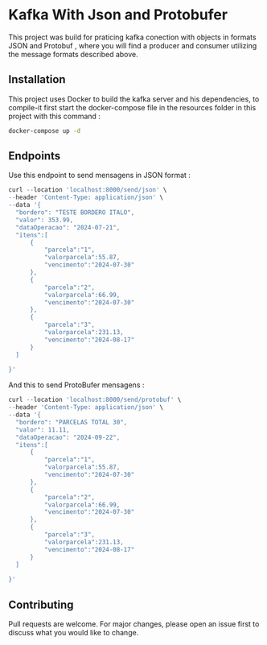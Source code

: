 # Kafka With Json and Protobufer

This project was build for praticing kafka conection with objects in formats JSON and Protobuf , where you will find a producer and consumer utilizing the message formats described above.

## Installation

This project uses Docker to build the kafka server and his dependencies, to compile-it first start the docker-compose file in the resources folder in this project with this command :

```bash
docker-compose up -d
```

## Endpoints
Use this endpoint to send mensagens in JSON format :

```r
curl --location 'localhost:8000/send/json' \
--header 'Content-Type: application/json' \
--data '{
  "bordero": "TESTE BORDERO ITALO",
  "valor": 353.99,
  "dataOperacao": "2024-07-21",
  "itens":[
      {
          "parcela":"1",
          "valorparcela":55.87,
          "vencimento":"2024-07-30"
      },
      {
          "parcela":"2",
          "valorparcela":66.99,
          "vencimento":"2024-07-30"
      },
      {
          "parcela":"3",
          "valorparcela":231.13,
          "vencimento":"2024-08-17"
      }
  ]
  
}'
```

And this to send ProtoBufer mensagens :

```r
curl --location 'localhost:8000/send/protobuf' \
--header 'Content-Type: application/json' \
--data '{
  "bordero": "PARCELAS TOTAL 30",
  "valor": 11.11,
  "dataOperacao": "2024-09-22",
  "itens":[
      {
          "parcela":"1",
          "valorparcela":55.87,
          "vencimento":"2024-07-30"
      },
      {
          "parcela":"2",
          "valorparcela":66.99,
          "vencimento":"2024-07-30"
      },
      {
          "parcela":"3",
          "valorparcela":231.13,
          "vencimento":"2024-08-17"
      }
  ]
  
}'
```

## Contributing

Pull requests are welcome. For major changes, please open an issue first
to discuss what you would like to change.
